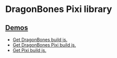 # DragonBones Pixi library

## [Demos](./Demos/)
* [Get DragonBones build js.](https://github.com/DragonBones/DragonBonesJS/tree/master/DragonBones/build/)
* [Get DragonBones Pixi build js.](https://github.com/DragonBones/DragonBonesJS/tree/master/Pixi/build/)
* [Get Pixi build js.](https://github.com/pixijs/pixi.js/)